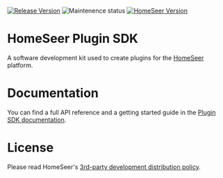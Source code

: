 [![Release Version][release-badge]][nuget-package-url]
![Maintenence status][maintained-badge]
[![HomeSeer Version][hs-version-badge]][hs-version-url]

# HomeSeer Plugin SDK
A software development kit used to create plugins for the [HomeSeer][homeseer-url] platform.

# Documentation
You can find a full API reference and a getting started guide in the [Plugin SDK documentation][plugin-sdk-docs].

# License
Please read HomeSeer's [3rd-party development distribution policy][distribution-policy].

<!-- MARKDOWN LINKS & IMAGES -->
[nuget-package-url]: https://www.nuget.org/packages/HomeSeer-PluginSDK/
[release-badge]: https://img.shields.io/badge/Release-1.0.3-blue
[hs-version-url]: https://homeseer.com/
[hs-version-badge]: https://img.shields.io/badge/Works%20With-HS4.0.0.17-blue
[maintained-badge]: https://img.shields.io/badge/Maintained%3F-Yes-brightgreen
[distribution-policy]: https://homeseer.com/3rd-party-development-distribution-policy/
[hs-logo]: http://homeseer.com/images/HS4/hs4-64.png
[homeseer-url]: https://homeseer.com/
[plugin-sdk-docs]: https://docs.homeseer.com/display/HSPI
